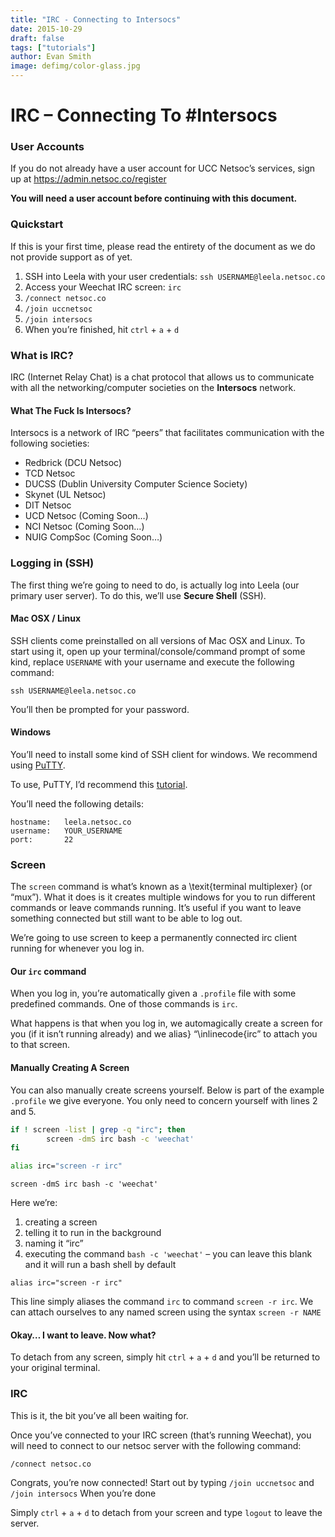 ```yaml
---
title: "IRC - Connecting to Intersocs"
date: 2015-10-29
draft: false
tags: ["tutorials"]
author: Evan Smith
image: defimg/color-glass.jpg
---
```


# IRC – Connecting To #Intersocs

### User Accounts

If you do not already have a user account for UCC Netsoc’s services, sign up at https://admin.netsoc.co/register

**You will need a user account before continuing with this document.**

### Quickstart

If this is your first time, please read the entirety of the document as we do not provide support as of yet.

1. SSH into Leela with your user credentials: `ssh USERNAME@leela.netsoc.co`
2. Access your Weechat IRC screen: `irc`
3. `/connect netsoc.co`
4. `/join uccnetsoc`
5. `/join intersocs`
6. When you’re finished, hit `ctrl` + `a` + `d`

### What is IRC?

IRC (Internet Relay Chat) is a chat protocol that allows us to communicate with all the networking/computer societies on the **Intersocs** network.

#### What The Fuck Is Intersocs?

Intersocs is a network of IRC “peers” that facilitates communication with the following societies:

* Redbrick (DCU Netsoc)
* TCD Netsoc
* DUCSS (Dublin University Computer Science Society)
* Skynet (UL Netsoc)
* DIT Netsoc
* UCD Netsoc (Coming Soon…)
* NCI Netsoc (Coming Soon…)
* NUIG CompSoc (Coming Soon…)

### Logging in (SSH)

The first thing we’re going to need to do, is actually log into Leela (our primary user server). To do this, we’ll use **Secure Shell** (SSH).

#### Mac OSX / Linux

SSH clients come preinstalled on all versions of Mac OSX and Linux. To start using it, open up your terminal/console/command prompt of some kind, replace `USERNAME` with your username and execute the following command:
 
```console
ssh USERNAME@leela.netsoc.co
```

You’ll then be prompted for your password.

#### Windows

You’ll need to install some kind of SSH client for windows. We recommend using [PuTTY](https://www.chiark.greenend.org.uk/~sgtatham/putty/latest.html).

To use, PuTTY, I’d recommend this [tutorial](https://mediatemple.net/community/products/dv/204404604/using-ssh-in-putty-).

You’ll need the following details:
 
```
hostname: 	leela.netsoc.co
username: 	YOUR_USERNAME
port: 		22
```

### Screen

The `screen` command is what’s known as a \texit{terminal multiplexer} (or “mux”). What it does is it creates multiple windows for you to run different commands or leave commands running. It’s useful if you want to leave something connected but still want to be able to log out.

We’re going to use screen to keep a permanently connected irc client running for whenever you log in.

#### Our `irc` command

When you log in, you’re automatically given a `.profile` file with some predefined commands. One of those commands is `irc`.

What happens is that when you log in, we automagically create a screen for you (if it isn’t running already) and we alias} “\inlinecode{irc” to attach you to that screen.

#### Manually Creating A Screen

You can also manually create screens yourself. Below is part of the example `.profile` we give everyone. You only need to concern yourself with lines 2 and 5.

```bash
if ! screen -list | grep -q "irc"; then
        screen -dmS irc bash -c 'weechat'
fi

alias irc="screen -r irc"
```

`screen -dmS irc bash -c 'weechat'`

Here we’re:

1. creating a screen
2. telling it to run in the background
3. naming it “irc”
4. executing the command `bash -c 'weechat'` – you can leave this blank and it will run a bash shell by default

`alias irc="screen -r irc"`

This line simply aliases the command `irc` to command `screen -r irc`. We can attach ourselves to any named screen using the syntax `screen -r NAME`

#### Okay… I want to leave. Now what?

To detach from any screen, simply hit `ctrl` + `a` + `d` and you’ll be returned to your original terminal.

### IRC

This is it, the bit you’ve all been waiting for.

Once you’ve connected to your IRC screen (that’s running Weechat), you will need to connect to our netsoc server with the following command:
 
```console
/connect netsoc.co
```

Congrats, you’re now connected! Start out by typing `/join uccnetsoc` and `/join intersocs`
When you’re done

Simply `ctrl` + `a` + `d` to detach from your screen and type `logout` to leave the server.
